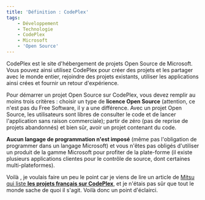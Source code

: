 ```yaml
---
title: 'Définition : CodePlex'
tags:
    - Développement
    - Technologie
    - CodePlex
    - Microsoft
    - 'Open Source'
---
```


CodePlex est le site d'hébergement de projets Open Source de Microsoft. Vous
pouvez ainsi utilisez CodePlex pour créer des projets et les partager avec le
monde entier, rejoindre des projets existants, utiliser les applications ainsi
crées et fournir un retour d'expérience.

Pour démarrer un projet Open Source sur CodePlex, vous devez remplir au moins
trois critères : choisir un type de **licence Open Source** (attention, ce n'est
pas du Free Software, il y a une différence. Avec un projet Open Source, les
utilisateurs sont libres de consulter le code et de lancer l'application sans
raison commerciale); partir de zéro (pas de reprise de projets abandonnés) et
bien s&ucirc;r, avoir un projet contenant du code.

**Aucun langage de programmation n'est imposé** (même pas l'obligation de
programmer dans un langage Microsoft) et vous n'êtes pas obligés d'utiliser un
produit de la gamme Microsoft pour profiter de la plate-forme (il existe
plusieurs applications clientes pour le contrôle de source, dont certaines
multi-plateformes).

Voilà , je voulais faire un peu le point car je viens de lire un article de
[Mitsu qui liste **les projets français sur CodePlex**](http://blogs.msdn.com/b/mitsufu/archive/2007/05/14/les-projets-codeplex-fran-ais.aspx),
et je n'étais pas s&ucirc;r que tout le monde sache de quoi il s'agit. Voilà
donc un point d'éclairci.
